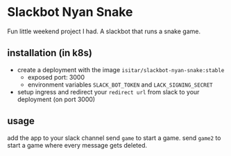 # Slackbot Nyan Snake

Fun little weekend project I had.
A slackbot that runs a snake game.

## installation (in k8s)
 - create a deployment with the image `isitar/slackbot-nyan-snake:stable`
   - exposed port: 3000 
   - environment variables `SLACK_BOT_TOKEN` and `LACK_SIGNING_SECRET`
 - setup ingress and redirect your `redirect url` from slack to your deployment (on port 3000)
 
## usage
add the app to your slack channel
send `game` to start a game.
send `game2` to start a game where every message gets deleted.
